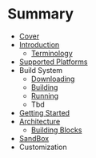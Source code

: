 # Summary

* [Cover](README.md)
* [Introduction](documentation/Introduction.md)
   * [Terminology](documentation/Terminology.md)
* [Supported Platforms](documentation/SupportedPlatforms.md)
* Build System
   * [Downloading](documentation/Downloading.md)
   * [Building](documentation/Building.md)
   * [Running](documentation/Running.md)
   * Tbd
* [Getting Started](documentation/GettingStarted.md)
* [Architecture](documentation/Architecture.md)
   * [Building Blocks](documentation/BuildingBlocks.md)
* [SandBox](documentation/Sandbox.md)
* Customization

